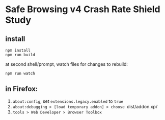 # Safe Browsing v4 Crash Rate Shield Study

## install

    npm install
    npm run build

at second shell/prompt, watch files for changes to rebuild:

    npm run watch

## in Firefox:

1. `about:config`, set `extensions.legacy.enabled` to `true`
2. `about:debugging > [load temporary addon] > choose `dist/addon.xpi`
3. `tools > Web Developer > Browser Toolbox`

